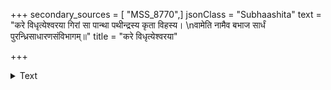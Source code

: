 +++
secondary_sources = [ "MSS_8770",]
jsonClass = "Subhaashita"
text = "करे विधृत्येश्वरया गिरां सा पान्था पथीन्द्रस्य कृता विहस्य।  \nवामेति नामैव बभाज सार्धं पुरन्ध्रिसाधारणसंविभागम्॥"
title = "करे विधृत्येश्वरया"

+++

<details><summary>Text</summary>

करे विधृत्येश्वरया गिरां सा पान्था पथीन्द्रस्य कृता विहस्य।  
वामेति नामैव बभाज सार्धं पुरन्ध्रिसाधारणसंविभागम्॥
</details>
